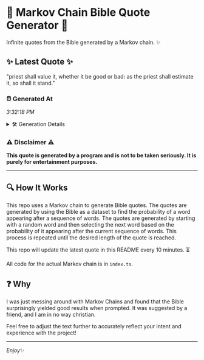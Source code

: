 # 📖 Markov Chain Bible Quote Generator 📖

Infinite quotes from the Bible generated by a Markov chain. ✨

## ✨ Latest Quote ✨
"priest shall value it, whether it be good or bad: as the priest shall estimate it, so shall it stand."

### ⏰ Generated At
*3:32:18 PM*

<details>
    <summary>🛠️ Generation Details</summary>
    <p>
        <strong>🌱 Seed:</strong> priest<br>
        <strong>🔄 Iterations:</strong> 19<br>
        <strong>📜 Context History:</strong><br>[ priest ]: shall<br>[ priest, shall ]: value<br>[ priest, shall, value ]: it,<br>[ priest, shall, value, it, ]: whether<br>[ priest, shall, value, it,, whether ]: it<br>[ priest, shall, value, it,, whether, it ]: be<br>[ shall, value, it,, whether, it, be ]: good<br>[ value, it,, whether, it, be, good ]: or<br>[ it,, whether, it, be, good, or ]: bad:<br>[ whether, it, be, good, or, bad: ]: as<br>[ it, be, good, or, bad:, as ]: the<br>[ be, good, or, bad:, as, the ]: priest<br>[ good, or, bad:, as, the, priest ]: shall<br>[ or, bad:, as, the, priest, shall ]: estimate<br>[ bad:, as, the, priest, shall, estimate ]: it,<br>[ as, the, priest, shall, estimate, it, ]: so<br>[ the, priest, shall, estimate, it,, so ]: shall<br>[ priest, shall, estimate, it,, so, shall ]: it<br>[ shall, estimate, it,, so, shall, it ]: stand.<br>
    </p>
</details>

### ⚠️ Disclaimer ⚠️
**This quote is generated by a program and is not to be taken seriously. It is purely for entertainment purposes.**

---

## 🔍 How It Works

This repo uses a Markov chain to generate Bible quotes. The quotes are generated by using the Bible as a dataset to find the probability of a word appearing after a sequence of words. The quotes are generated by starting with a random word and then selecting the next word based on the probability of it appearing after the current sequence of words. This process is repeated until the desired length of the quote is reached.

This repo will update the latest quote in this README every 10 minutes. ⏳

All code for the actual Markov chain is in `index.ts`.

## ❓ Why

I was just messing around with Markov Chains and found that the Bible surprisingly yielded good results when prompted. 
It was suggested by a friend, and I am in no way christian.

Feel free to adjust the text further to accurately reflect your intent and experience with the project!

---

*Enjoy*✨
